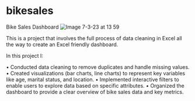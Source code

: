 # bikesales
Bike Sales Dashboard
![Image 7-3-23 at 13 59](https://github.com/errolmckain/bikesales/assets/105844553/178b079e-b382-4bca-84c7-35922883eefb)

This is a project that involves the full process of data cleaning in Excel all the way to create an Excel friendly dashboard. 

In this project I:

• Conducted data cleaning to remove duplicates and handle missing values.
• Created visualizations (bar charts, line charts) to represent key variables like age, marital status, and
location.
• Implemented interactive filters to enable users to explore data based on specific attributes.
• Organized the dashboard to provide a clear overview of bike sales data and key metrics.
